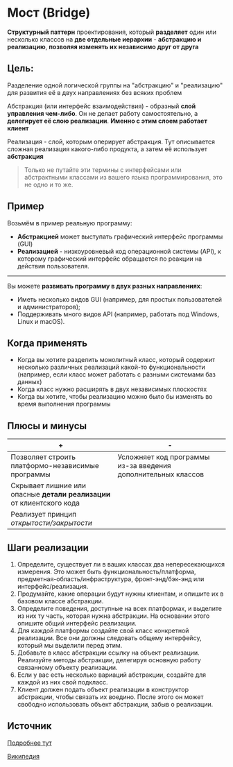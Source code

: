 ﻿# Мост (Bridge)
**Структурный паттерн** проектирования, который **разделяет** один или несколько классов на **две отдельные иерархии** - **абстракцию и реализацию**, **позволяя изменять их независимо друг от друга**

## Цель:
Разделение одной логической группы на "абстракцию" и "реализацию" для развития её в двух направлениях без всяких проблем

Абстракция (или интерфейс взаимодействия) - образный **слой управления чем-либо**.
Он не делает работу самостоятельно, а **делегирует её слою реализации**. **Именно с этим слоем работает клиент**

Реализация - слой, которым оперирует абстракция. Тут описывается сложная реализация какого-либо продукта, а затем её использует **абстракция**

>Только не путайте эти термины с интерфейсами или абстрактными классами из вашего языка программирования, это не одно и то же.

## Пример
Возьмём в пример реальную программу:
* **Абстракцией** может выступать графический интерфейс программы (GUI)
* **Реализацией** - низкоуровневый код операционной системы (API), к которому графический интерфейс обращается по реакции на действия пользователя.
---
Вы можете **развивать программу в двух разных направлениях**:
* Иметь несколько видов GUI (например, для простых пользователей и администраторов);
* Поддерживать много видов API (например, работать под Windows, Linux и macOS).

## Когда применять
* Когда вы хотите разделить монолитный класс, который содержит несколько различных реализаций какой-то функциональности (например, если класс может работать с разными системами баз данных)
* Когда класс нужно расширять в двух независимых плоскостях
* Когда вы хотите, чтобы реализацию можно было бы изменять во время выполнения программы

## Плюсы и минусы
+|-
----|----
Позволяет строить платформо-независимые программы | Усложняет код программы из-за введения дополнительных классов
Скрывает лишние или опасные **детали реализации** от клиентского кода |
Реализует принцип *открытости/закрытости* |

## Шаги реализации
1. Определите, существует ли в ваших классах два непересекающихся измерения. Это может быть функциональность/платформа, предметная-область/инфраструктура, фронт-энд/бэк-энд или интерфейс/реализация.
2. Продумайте, какие операции будут нужны клиентам, и опишите их в базовом классе абстракции.
3. Определите поведения, доступные на всех платформах, и выделите из них ту часть, которая нужна абстракции. На основании этого опишите общий интерфейс реализации.
4. Для каждой платформы создайте свой класс конкретной реализации. Все они должны следовать общему интерфейсу, который мы выделили перед этим.
5. Добавьте в класс абстракции ссылку на объект реализации. Реализуйте методы абстракции, делегируя основную работу связанному объекту реализации.
6. Если у вас есть несколько вариаций абстракции, создайте для каждой из них свой подкласс.
7. Клиент должен подать объект реализации в конструктор абстракции, чтобы связать их воедино. После этого он может свободно использовать объект абстракции, забыв о реализации.

## Источник
[Подробнее тут](https://refactoring.guru/ru/design-patterns/bridge)

[Википедия](https://ru.wikipedia.org/wiki/%D0%9C%D0%BE%D1%81%D1%82_(%D1%88%D0%B0%D0%B1%D0%BB%D0%BE%D0%BD_%D0%BF%D1%80%D0%BE%D0%B5%D0%BA%D1%82%D0%B8%D1%80%D0%BE%D0%B2%D0%B0%D0%BD%D0%B8%D1%8F))